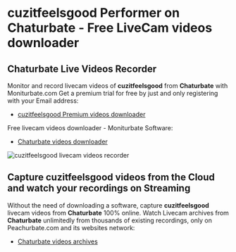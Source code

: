 # cuzitfeelsgood Performer on Chaturbate - Free LiveCam videos downloader

## Chaturbate Live Videos Recorder

Monitor and record livecam videos of **cuzitfeelsgood** from **Chaturbate** with Moniturbate.com
Get a premium trial for free by just and only registering with your Email address:
* [cuzitfeelsgood Premium videos downloader](https://moniturbate.com/request-demo-licence-key.html)

Free livecam videos downloader - Moniturbate Software:
* [Chaturbate videos downloader](https://moniturbate.com/moniturbate-download-software.html)

![cuzitfeelsgood livecam videos recorder](https://peachurnet.com/templates/moniturbate-software.png)


## Capture cuzitfeelsgood videos from the Cloud and watch your recordings on Streaming

Without the need of downloading a software, capture **cuzitfeelsgood** livecam videos from **Chaturbate** 100% online.
Watch Livecam archives from **Chaturbate** unlimitedly from thousands of existing recordings, only on Peachurbate.com and its websites network:
* [Chaturbate videos archives](https://peachurnet.com/)